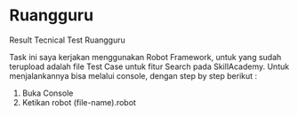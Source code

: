 # Ruangguru
Result Tecnical Test Ruangguru

Task ini saya kerjakan menggunakan Robot Framework, untuk yang sudah terupload adalah file Test Case untuk fitur Search pada SkillAcademy. Untuk menjalankannya bisa melalui console, dengan step by step berikut :
1. Buka Console
2. Ketikan robot (file-name).robot
